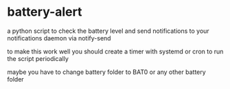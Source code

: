 # battery-alert
a python script to check the battery level and send notifications to your notifications daemon via notify-send 

to make this work well you should create a timer with systemd or cron to run the script periodically

maybe you have to change battery folder to BAT0 or any other battery folder 
